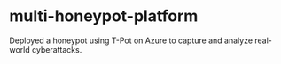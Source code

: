# multi-honeypot-platform
Deployed a honeypot using T-Pot on Azure to capture and analyze real-world cyberattacks.
